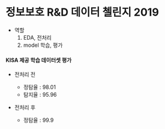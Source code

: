 # 정보보호 R&D 데이터 첼린지 2019


* 역할
    1. EDA, 전처리
    2. model 학습, 평가


#### KISA 제공 학습 데이터셋 평가

* 전처리 전
    * 정탐율 : 98.01
    * 탐지율 : 95.96

* 전처리 후
    * 정탐율 : 99.9